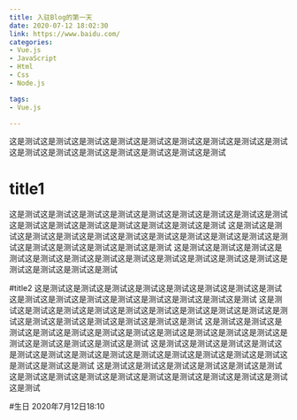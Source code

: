 ```yaml
---
title: 入驻Blog的第一天
date: 2020-07-12 18:02:30
link: https://www.baidu.com/
categories:
- Vue.js
- JavaScript
- Html
- Css
- Node.js

tags:
- Vue.js

---
```

这是测试这是测试这是测试这是测试这是测试这是测试这是测试这是测试这是测试这是测试这是测试这是测试这是测试这是测试这是测试这是测试

# title1
这是测试这是测试这是测试这是测试这是测试这是测试这是测试这是测试这是测试这是测试这是测试这是测试这是测试这是测试这是测试这是测试
这是测试这是测试这是测试这是测试这是测试这是测试这是测试这是测试这是测试这是测试这是测试这是测试这是测试这是测试这是测试这是测试
这是测试这是测试这是测试这是测试这是测试这是测试这是测试这是测试这是测试这是测试这是测试这是测试这是测试这是测试这是测试这是测试

#title2
这是测试这是测试这是测试这是测试这是测试这是测试这是测试这是测试这是测试这是测试这是测试这是测试这是测试这是测试这是测试这是测试
这是测试这是测试这是测试这是测试这是测试这是测试这是测试这是测试这是测试这是测试这是测试这是测试这是测试这是测试这是测试这是测试
这是测试这是测试这是测试这是测试这是测试这是测试这是测试这是测试这是测试这是测试这是测试这是测试这是测试这是测试这是测试这是测试
这是测试这是测试这是测试这是测试这是测试这是测试这是测试这是测试这是测试这是测试这是测试这是测试这是测试这是测试这是测试这是测试
这是测试这是测试这是测试这是测试这是测试这是测试这是测试这是测试这是测试这是测试这是测试这是测试这是测试这是测试这是测试这是测试

#生日
2020年7月12日18:10
